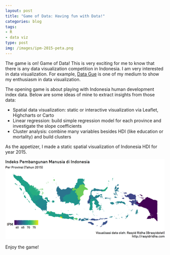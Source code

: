 ```yaml
---
layout: post
title: "Game of Data: Having fun with Data!"
categories: blog
tags:
- R
- data viz
type: post
img: /images/ipm-2015-peta.png
---
```


The game is on! Game of Data! This is very exciting for me to know that there is any data visualization competition in Indonesia. I am very interested in data visualization. For example, [Data Gue](http://rasyidridha.com/datague/) is one of my medium to show my enthusiasm in data visualization. 

The opening game is about playing with Indonesia human development index data. Below are some ideas of mine to extract insights from those data:

- Spatial data visualization: static or interactive visualization via Leaflet, Highcharts or Carto
- Linear regression: build simple regression model for each province and investigate the slope coefficients
- Cluster analysis: combine many variables besides HDI (like education or mortality) and build clusters

As the appetizer, I made a static spatial visualization of Indonesia HDI for year 2015.

<img src="/images/ipm-2015-peta.png">

Enjoy the game!



